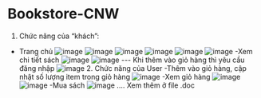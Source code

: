# Bookstore-CNW
1.	Chức năng của “khách”:
-	Trang chủ
 ![image](https://github.com/user-attachments/assets/29a54396-bd5a-4736-85da-3c15d1b4cf60)
![image](https://github.com/user-attachments/assets/ccdc8bb3-ba67-499b-adca-9523ddaf4113)
![image](https://github.com/user-attachments/assets/4f74fc22-a7da-46b5-9740-46088cd16669)
![image](https://github.com/user-attachments/assets/76eaab0e-2163-4bfe-a737-cafa87ac9f13)
![image](https://github.com/user-attachments/assets/3d0a4e53-9e98-4e29-b56a-c3be6224abca)
![image](https://github.com/user-attachments/assets/d5733c42-dc4e-458b-81ca-ee53c7f44114)
-Xem chi tiết sách
![image](https://github.com/user-attachments/assets/f22a51c2-1b9d-4101-8fc2-0716a512570b)
![image](https://github.com/user-attachments/assets/b562c570-c068-4792-ba72-2860aa8c908e)
---	Khi thêm vào giỏ hàng thì yêu cầu đăng nhập
 	![image](https://github.com/user-attachments/assets/e9dd1666-4786-4fcf-9240-2791bd585246)
 	2. Chức năng của User
 	-Thêm vào giỏ hàng, cập nhật số lượng item trong giỏ hàng
 	![image](https://github.com/user-attachments/assets/c0244648-7d8c-4ef1-9f58-877aa8e64b4b)
 	-Xem giỏ hàng
 	![image](https://github.com/user-attachments/assets/dacbb713-aca7-4b85-8192-4cab6152066b)
 	![image](https://github.com/user-attachments/assets/172f4b46-a72f-452f-aec2-416ec17bdf31)
 	-Mua sách
 	![image](https://github.com/user-attachments/assets/16e2319d-ab75-4e83-92a9-c85782ec83f2)
 	....
 	Xem thêm ở file .doc

 	



 	

 	












 
 
